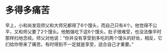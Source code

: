 # 多得多痛苦

早上，小和尚发现师父和大师兄都得了6个馒头，而自己只有4个。他觉得不公平，又和师父要了2个馒头。他勉强吃下这6个馒头，肚子很难受，也没法像平时那样扫地念经。师父对他说：“你并没有享受到多吃的两个馒头的好处，相反，它们给你带来了痛苦。有时得到不一定就是享受，适合自己才重要。”